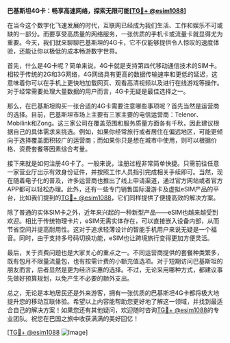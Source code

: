 **巴基斯坦4G卡：畅享高速网络，探索无限可能[[TG💪+ @esim1088](https://t.me/s/esim1088)]**

在当今这个数字化飞速发展的时代，互联网已经成为我们生活、工作和娱乐不可或缺的一部分。而要享受高质量的网络服务，一张优质的手机卡或流量卡就显得尤为重要。今天，我们就来聊聊巴基斯坦的4G卡，它不仅能够提供令人惊叹的速度体验，还能让你以极低的成本畅游数字世界。

首先，什么是4G卡呢？简单来说，4G卡就是支持第四代移动通信技术的SIM卡。相较于传统的2G和3G网络，4G网络具有更高的数据传输速率和更低的延迟，这意味着你可以在手机上更快地加载网页、观看高清视频以及进行在线游戏等操作。对于经常需要处理大量数据的用户而言，4G卡无疑是最佳选择之一。

那么，在巴基斯坦购买一张合适的4G卡需要注意哪些事项呢？首先当然是运营商的选择。目前，巴基斯坦市场上主要有三家主要的电信运营商：Telenor、Mobilink和Zong。这三家公司在覆盖范围和服务质量方面各有千秋，因此建议根据自己的具体需求来挑选。例如，如果你经常旅行或者居住在偏远地区，可能更倾向于选择覆盖面积较广的运营商；而如果你只是想在城市中使用，则可以根据价格、资费套餐等因素综合考量。

接下来就是如何注册4G卡了。一般来说，注册过程非常简单快捷。只需前往任意一家营业厅出示有效身份证件，并按照工作人员指引完成相关手续即可。当然，现在随着电子化的普及，许多运营商也推出了线上申请渠道，通过官方网站或者官方APP都可以轻松办理。此外，还有一些专门销售国际漫游卡及虚拟eSIM产品的平台，比如我们提到的[TG💪+ @esim1088](https://t.me/s/esim1088)，它们同样提供了便捷高效的解决方案。

除了普通的实体SIM卡之外，近年来兴起的一种新型产品——eSIM也越来越受到欢迎。相比于传统物理卡片，eSIM无需实体存在，可以直接嵌入设备内部，从而节省空间并提高耐用性。这对于追求轻薄设计的智能手机用户来说无疑是一个福音。同时，由于支持多号码切换功能，eSIM也让跨境旅行变得更加方便灵活。

最后，关于资费问题也是大家关心的重点之一。不同运营商提供的套餐种类繁多，既有包月不限量流量包，也有按需计费的小额充值选项。对于短期访问巴基斯坦的朋友而言，后者显然是更为经济实惠的选择。不过，无论采用哪种方式，都建议事先做好预算规划，以免产生不必要的额外支出。

总之，无论是本地居民还是外来游客，拥有一张优质的巴基斯坦4G卡都将极大地提升您的移动互联体验。希望以上内容能帮助您更好地了解这一领域，并找到最适合自己的解决方案！如果您还有其他疑问，欢迎随时咨询[TG💪+ @esim1088](https://t.me/s/esim1088)的专业团队。祝您在巴国之旅中收获满满的美好回忆！

[[TG💪+ @esim1088](https://t.me/s/esim1088) ![Image](https://i.postimg.cc/4NQfJmqS/Snipaste-2025-05-13-00-14-12.png)]